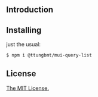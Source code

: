 ## Introduction

## Installing

just the usual:

```bash
$ npm i @ttungbmt/mui-query-list
```

## License

[The MIT License.](https://opensource.org/licenses/MIT)
